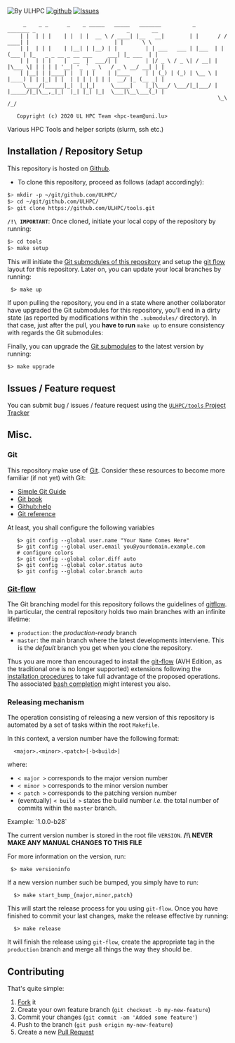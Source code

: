![By ULHPC](https://img.shields.io/badge/by-ULHPC-blue.svg) [![github](https://img.shields.io/badge/git-github-lightgray.svg)](https://github.com/ULHPC/tools) [![Issues](https://img.shields.io/badge/issues-github-green.svg)](https://github.com/ULHPC/tools/issues)

         _    _ _      _    _ _____   _____   _______          _        _______ _                             _       __  
        | |  | | |    | |  | |  __ \ / ____| |__   __|        | |      / / ____| |                           | |      \ \ 
        | |  | | |    | |__| | |__) | |         | | ___   ___ | |___  | | (___ | |_   _ _ __ _ __ ___     ___| |_ ___  | |
        | |  | | |    |  __  |  ___/| |         | |/ _ \ / _ \| / __| | |\___ \| | | | | '__| '_ ` _ \   / _ \ __/ __| | |
        | |__| | |____| |  | | |    | |____     | | (_) | (_) | \__ \ | |____) | | |_| | |  | | | | | | |  __/ |_ (__ _| |
         \____/|______|_|  |_|_|     \_____|    |_|\___/ \___/|_|___/ | |_____/|_|\__,_|_|  |_| |_| |_|  \___|\__\___(_) |
                                                                       \_\                                            /_/ 
                                                                                                                          
       Copyright (c) 2020 UL HPC Team <hpc-team@uni.lu>

Various HPC Tools and helper scripts (slurm, ssh etc.)

## Installation / Repository Setup

This repository is hosted on [Github](https://github.com/ULHPC/tools).

* To clone this repository, proceed as follows (adapt accordingly):

```bash
$> mkdir -p ~/git/github.com/ULHPC/
$> cd ~/git/github.com/ULHPC/
$> git clone https://github.com/ULHPC/tools.git
```


**`/!\ IMPORTANT`**: Once cloned, initiate your local copy of the repository by running:

```bash
$> cd tools
$> make setup
```

This will initiate the [Git submodules of this repository](.gitmodules) and setup the [git flow](https://www.atlassian.com/git/tutorials/comparing-workflows/gitflow-workflow) layout for this repository. Later on, you can update your local branches by running:

     $> make up

If upon pulling the repository, you end in a state where another collaborator have upgraded the Git submodules for this repository, you'll end in a dirty state (as reported by modifications within the `.submodules/` directory). In that case, just after the pull, you **have to run** `make up` to ensure consistency with regards the Git submodules:

Finally, you can upgrade the [Git submodules](.gitmodules) to the latest version by running:

    $> make upgrade

## Issues / Feature request

You can submit bug / issues / feature request using the [`ULHPC/tools` Project Tracker](https://github.com/ULHPC/tools/issues)



## Misc.

### Git

This repository make use of [Git](http://git-scm.com/). Consider these resources to become more familiar (if not yet) with Git:

* [Simple Git Guide](http://rogerdudler.github.io/git-guide/)
* [Git book](http://book.git-scm.com/index.html)
* [Github:help](http://help.github.com/mac-set-up-git/)
* [Git reference](http://gitref.org/)

At least, you shall configure the following variables

       $> git config --global user.name "Your Name Comes Here"
       $> git config --global user.email you@yourdomain.example.com
       # configure colors
       $> git config --global color.diff auto
       $> git config --global color.status auto
       $> git config --global color.branch auto


### [Git-flow](https://github.com/petervanderdoes/gitflow-avh)

The Git branching model for this repository follows the guidelines of
[gitflow](http://nvie.com/posts/a-successful-git-branching-model/).
In particular, the central repository holds two main branches with an infinite lifetime:

* `production`: the *production-ready* branch
* `master`: the main branch where the latest developments interviene. This is the *default* branch you get when you clone the repository.

Thus you are more than encouraged to install the [git-flow](https://github.com/petervanderdoes/gitflow-avh) (AVH Edition, as the traditional one is no longer supported) extensions following the [installation procedures](https://github.com/petervanderdoes/gitflow-avh/wiki/Installation) to take full advantage of the proposed operations. The associated [bash completion](https://github.com/bobthecow/git-flow-completion) might interest you also.

### Releasing mechanism

The operation consisting of releasing a new version of this repository is automated by a set of tasks within the root `Makefile`.

In this context, a version number have the following format:

      <major>.<minor>.<patch>[-b<build>]

where:

* `< major >` corresponds to the major version number
* `< minor >` corresponds to the minor version number
* `< patch >` corresponds to the patching version number
* (eventually) `< build >` states the build number _i.e._ the total number of commits within the `master` branch.

Example: \`1.0.0-b28\`

The current version number is stored in the root file `VERSION`. __/!\ NEVER MAKE ANY MANUAL CHANGES TO THIS FILE__

For more information on the version, run:

     $> make versioninfo

If a new version number such be bumped, you simply have to run:

      $> make start_bump_{major,minor,patch}

This will start the release process for you using `git-flow`.
Once you have finished to commit your last changes, make the release effective by running:

      $> make release

It will finish the release using `git-flow`, create the appropriate tag in the `production` branch and merge all things the way they should be.


## Contributing

That's quite simple:

1. [Fork](https://help.github.com/articles/fork-a-repo/) it
2. Create your own feature branch (`git checkout -b my-new-feature`)
3. Commit your changes (`git commit -am 'Added some feature'`)
4. Push to the branch (`git push origin my-new-feature`)
5. Create a new [Pull Request](https://help.github.com/articles/using-pull-requests/)
